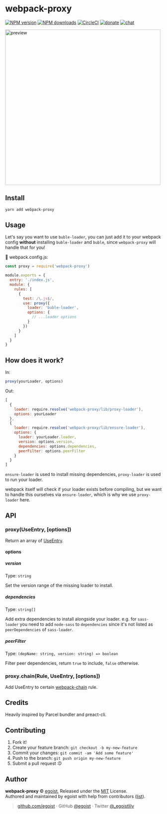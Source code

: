 
# webpack-proxy

[![NPM version](https://img.shields.io/npm/v/webpack-proxy.svg?style=flat)](https://npmjs.com/package/webpack-proxy) [![NPM downloads](https://img.shields.io/npm/dm/webpack-proxy.svg?style=flat)](https://npmjs.com/package/webpack-proxy) [![CircleCI](https://circleci.com/gh/egoist/webpack-proxy/tree/master.svg?style=shield)](https://circleci.com/gh/egoist/webpack-proxy/tree/master)  [![donate](https://img.shields.io/badge/$-donate-ff69b4.svg?maxAge=2592000&style=flat)](https://github.com/egoist/donate) [![chat](https://img.shields.io/badge/chat-on%20discord-7289DA.svg?style=flat)](https://chat.egoist.moe)

<img src="https://cdn.rawgit.com/egoist/76286067838fbd60db786b5a75df386c/raw/63a63a8f0a732f17e38427e33daa8ab79beec7d6/webpack-proxy.svg" alt="preview" width="500">

## Install

```bash
yarn add webpack-proxy
```

## Usage

Let's say you want to use `buble-loader`, you can just add it to your webpack config __without__ installing `buble-loader` and `buble`, since `webpack-proxy` will handle that for you!

📝 webpack.config.js:

```js
const proxy = require('webpack-proxy')

module.exports = {
  entry: './index.js',
  module: {
    rules: [
      {
        test: /\.js$/,
        use: proxy({
          loader: 'buble-loader',
          options: {
            // ...loader options
          }
        })
      }
    ]
  }
}
```

## How does it work?

In:

```js
proxy(yourLoader, options)
```

Out:

```js
[
  {
    loader: require.resolve('webpack-proxy/lib/proxy-loader'),
    options: yourLoader
  },
  {
    loader: require.resolve('webpack-proxy/lib/ensure-loader'),
    options: {
      loader: yourLoader.loader,
      version: options.version,
      dependencies: options.dependencies,
      peerFilter: options.peerFilter
    }
  }
]
```

`ensure-loader` is used to install missing dependencies, `proxy-loader` is used to run your loader.

webpack itself will check if your loader exists before compiling, but we want to handle this ourselves via `ensure-loader`, which is why we use `proxy-loader` here.

## API

### proxy(UseEntry, [options])

Return an array of [UseEntry](https://webpack.js.org/configuration/module/#useentry).

#### options

##### version

Type: `string`

Set the version range of the missing loader to install.

##### dependencies

Type: `string[]`

Add extra dependencies to install alongside your loader. e.g. for `sass-loader` you need to add `node-sass` to `dependencies` since it's not listed as `peerDependencies` of `sass-loader`.

##### peerFilter

Type: `(depName: string, version: string) => boolean`

Filter peer dependencies, return `true` to include, `false` otherwise.

### proxy.chain(Rule, UseEntry, [options])

Add UseEntry to certain [webpack-chain](https://github.com/mozilla-neutrino/webpack-chain) rule.

## Credits

Heavily inspired by Parcel bundler and preact-cli.

## Contributing

1. Fork it!
2. Create your feature branch: `git checkout -b my-new-feature`
3. Commit your changes: `git commit -am 'Add some feature'`
4. Push to the branch: `git push origin my-new-feature`
5. Submit a pull request :D


## Author

**webpack-proxy** © [egoist](https://github.com/egoist), Released under the [MIT](./LICENSE) License.<br>
Authored and maintained by egoist with help from contributors ([list](https://github.com/egoist/webpack-proxy/contributors)).

> [github.com/egoist](https://github.com/egoist) · GitHub [@egoist](https://github.com/egoist) · Twitter [@_egoistlily](https://twitter.com/_egoistlily)
